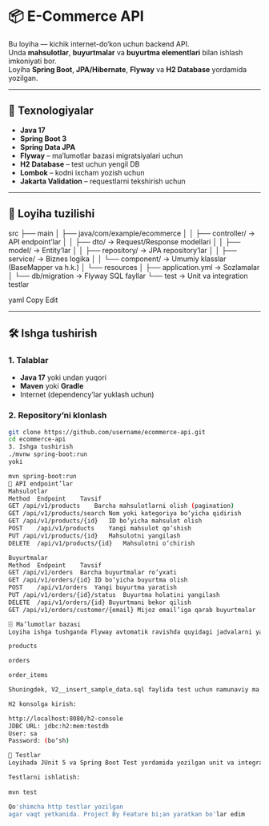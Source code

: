 # 📦 E-Commerce API

Bu loyiha — kichik internet-do‘kon uchun backend API.  
Unda **mahsulotlar**, **buyurtmalar** va **buyurtma elementlari** bilan ishlash imkoniyati bor.  
Loyiha **Spring Boot**, **JPA/Hibernate**, **Flyway** va **H2 Database** yordamida yozilgan.

---

## 🚀 Texnologiyalar

- **Java 17**
- **Spring Boot 3**
- **Spring Data JPA**
- **Flyway** – ma’lumotlar bazasi migratsiyalari uchun
- **H2 Database** – test uchun yengil DB
- **Lombok** – kodni ixcham yozish uchun
- **Jakarta Validation** – requestlarni tekshirish uchun

---

## 📂 Loyiha tuzilishi

src
├── main
│ ├── java/com/example/ecommerce
│ │ ├── controller/ → API endpoint’lar
│ │ ├── dto/ → Request/Response modellari
│ │ ├── model/ → Entity’lar
│ │ ├── repository/ → JPA repository’lar
│ │ ├── service/ → Biznes logika
│ │ └── component/ → Umumiy klasslar (BaseMapper va h.k.)
│ └── resources
│ ├── application.yml → Sozlamalar
│ └── db/migration → Flyway SQL fayllar
└── test → Unit va integration testlar

yaml
Copy
Edit

---

## 🛠 Ishga tushirish

### 1. Talablar
- **Java 17** yoki undan yuqori
- **Maven** yoki **Gradle**
- Internet (dependency’lar yuklash uchun)

### 2. Repository’ni klonlash
```bash
git clone https://github.com/username/ecommerce-api.git
cd ecommerce-api
3. Ishga tushirish
./mvnw spring-boot:run
yoki

mvn spring-boot:run
📜 API endpoint’lar
Mahsulotlar
Method	Endpoint	Tavsif
GET	/api/v1/products	Barcha mahsulotlarni olish (pagination)
GET	/api/v1/products/search	Nom yoki kategoriya bo‘yicha qidirish
GET	/api/v1/products/{id}	ID bo‘yicha mahsulot olish
POST	/api/v1/products	Yangi mahsulot qo‘shish
PUT	/api/v1/products/{id}	Mahsulotni yangilash
DELETE	/api/v1/products/{id}	Mahsulotni o‘chirish

Buyurtmalar
Method	Endpoint	Tavsif
GET	/api/v1/orders	Barcha buyurtmalar ro‘yxati
GET	/api/v1/orders/{id}	ID bo‘yicha buyurtma olish
POST	/api/v1/orders	Yangi buyurtma yaratish
PUT	/api/v1/orders/{id}/status	Buyurtma holatini yangilash
DELETE	/api/v1/orders/{id}	Buyurtmani bekor qilish
GET	/api/v1/orders/customer/{email}	Mijoz email’iga qarab buyurtmalar

🗄 Ma’lumotlar bazasi
Loyiha ishga tushganda Flyway avtomatik ravishda quyidagi jadvalarni yaratadi:

products

orders

order_items

Shuningdek, V2__insert_sample_data.sql faylida test uchun namunaviy ma’lumotlar mavjud.

H2 konsolga kirish:

http://localhost:8080/h2-console
JDBC URL: jdbc:h2:mem:testdb
User: sa
Password: (bo‘sh)

🧪 Testlar
Loyihada JUnit 5 va Spring Boot Test yordamida yozilgan unit va integration testlar mavjud.

Testlarni ishlatish:
    
mvn test

Qo'shimcha http testlar yozilgan
agar vaqt yetkanida. Project By Feature bi;an yaratkan bo'lar edim

